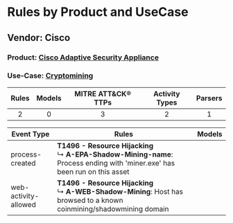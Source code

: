 Rules by Product and UseCase
============================
Vendor: Cisco
-------------
### Product: [Cisco Adaptive Security Appliance](../ds_cisco_cisco_adaptive_security_appliance.md)
### Use-Case: [Cryptomining](../../../../UseCases/uc_cryptomining.md)

| Rules | Models | MITRE ATT&CK® TTPs | Activity Types | Parsers |
|:-----:|:------:|:------------------:|:--------------:|:-------:|
|   2   |   0    |         3          |       2        |    1    |

| Event Type    | Rules    | Models |
| ---- | ---- | ------ |
| process-created      | <b>T1496 - Resource Hijacking</b><br> ↳ <b>A-EPA-Shadow-Mining-name</b>: Process ending with 'miner.exe' has been run on this asset |        |
| web-activity-allowed | <b>T1496 - Resource Hijacking</b><br> ↳ <b>A-WEB-Shadow-Mining</b>: Host has browsed to a known coinmining/shadowmining domain      |        |
